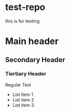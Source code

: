# test-repo
this is for testing 

# Main header
## Secondary Header
### Tiertiary Header 
Regular Text

* List item 1
* List item 2
* List item 3
